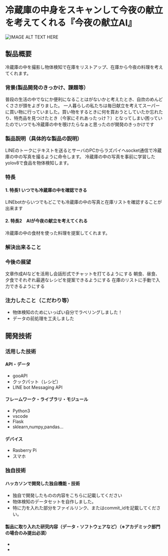 # 冷蔵庫の中身をスキャンして今夜の献立を考えてくれる『今夜の献立AI』

![IMAGE ALT TEXT HERE](https://drive.google.com/uc?id=1Raqu05Tu8uy7-4OmhOU8KfaD07uNzjQx)

## 製品概要
冷蔵庫の中を撮影し物体検知で在庫をリストアップ、在庫から今夜の料理を考えてくれます。
### 背景(製品開発のきっかけ、課題等）
普段の生活の中でなにか便利になることはがないかと考えたとき、自炊のめんどくささが頭をよぎりました。
一人暮らしの私たちは毎日献立を考えてスーパーに買い物に行っていました。買い物をするときに何を買おうとしていたか忘れたり、特売品を見つけたとき（今家にそれあったっけ？）となってしまい困っていたのでいつでも冷蔵庫の中を覗けたらなぁと思ったのが開発のきっかけです
### 製品説明（具体的な製品の説明）
LINEのトークにテキストを送るとサーバのPCからラズパイへsocket通信で冷蔵庫の中の写真を撮るように命令します。
冷蔵庫の中の写真を事前に学習したyolov8で食品を物体検知します。

### 
### 特長
#### 1. 特長1 いつでも冷蔵庫の中を確認できる
LINEbotからいつでもどこでも冷蔵庫の中の写真と在庫リストを確認することが出来ます
#### 2. 特長2　AIが今夜の献立を考えてくれる
冷蔵庫の中の食材を使った料理を提案してくれます。

### 解決出来ること
### 今後の展望
文章作成AIなどを活用し会話形式でチャットを打てるようにする
朝食、昼食、夕食でそれぞれ最適なレシピを提案できるようにする
在庫のリストに手動で入力できるようにする
### 注力したこと（こだわり等）
* 物体検知のためにいっぱい自分でラベリングしました！
* データの前処理を工夫しました

## 開発技術
### 活用した技術
#### API・データ
* gooAPI
* クックパット（レシピ）
* LINE bot Messaging API

#### フレームワーク・ライブラリ・モジュール
* Python3
* vscode
* Flask
* sklearn,numpy,pandas…

#### デバイス
* Rasberry Pi
* スマホ

### 独自技術
#### ハッカソンで開発した独自機能・技術
* 独自で開発したものの内容をこちらに記載してください
* 物体検知のデータセットを自作しました。
* 特に力を入れた部分をファイルリンク、またはcommit_idを記載してください。

#### 製品に取り入れた研究内容（データ・ソフトウェアなど）（※アカデミック部門の場合のみ提出必須）
* 
* 
